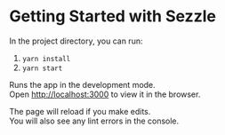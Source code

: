 # Getting Started with Sezzle

In the project directory, you can run:

  1. `yarn install`
  2. `yarn start`

Runs the app in the development mode.\
Open [http://localhost:3000](http://localhost:3000) to view it in the browser.

The page will reload if you make edits.\
You will also see any lint errors in the console.

